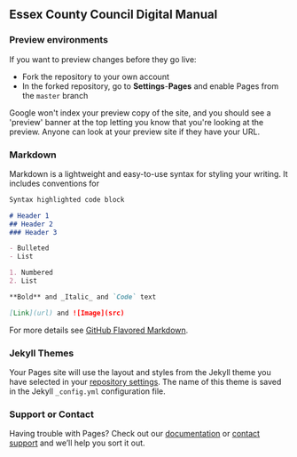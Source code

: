 ## Essex County Council Digital Manual

### Preview environments

If you want to preview changes before they go live:

- Fork the repository to your own account
- In the forked repository, go to **Settings**-**Pages** and enable Pages from the `master` branch

Google won't index your preview copy of the site, and you should see a 'preview' banner at the top letting you know that you're looking at the preview. Anyone can look at your preview site if they have your URL. 

### Markdown

Markdown is a lightweight and easy-to-use syntax for styling your writing. It includes conventions for

```markdown
Syntax highlighted code block

# Header 1
## Header 2
### Header 3

- Bulleted
- List

1. Numbered
2. List

**Bold** and _Italic_ and `Code` text

[Link](url) and ![Image](src)
```

For more details see [GitHub Flavored Markdown](https://guides.github.com/features/mastering-markdown/).

### Jekyll Themes

Your Pages site will use the layout and styles from the Jekyll theme you have selected in your [repository settings](https://github.com/JackRyan8/TestingPages/settings). The name of this theme is saved in the Jekyll `_config.yml` configuration file.

### Support or Contact

Having trouble with Pages? Check out our [documentation](https://help.github.com/categories/github-pages-basics/) or [contact support](https://github.com/contact) and we’ll help you sort it out.
